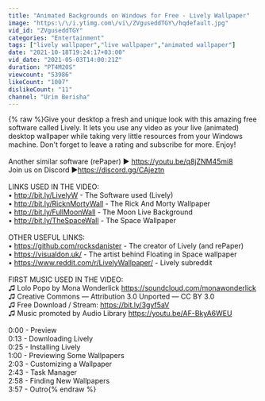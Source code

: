 ```yaml
---
title: "Animated Backgrounds on Windows for Free - Lively Wallpaper"
image: "https:\/\/i.ytimg.com\/vi\/ZVguseddTGY\/hqdefault.jpg"
vid_id: "ZVguseddTGY"
categories: "Entertainment"
tags: ["lively wallpaper","live wallpaper","animated wallpaper"]
date: "2021-10-18T19:24:17+03:00"
vid_date: "2021-05-03T14:00:21Z"
duration: "PT4M20S"
viewcount: "53986"
likeCount: "1007"
dislikeCount: "11"
channel: "Urim Berisha"
---
```

{% raw %}Give your desktop a fresh and unique look with this amazing free software called Lively. It lets you use any video as your live (animated) desktop wallpaper while taking very little resources from your Windows machine. Don't forget to leave a rating and subscribe for more. Enjoy!<br /><br />Another similar software (rePaper) ► <a rel="nofollow" target="blank" href="https://youtu.be/q8jZNM45mi8">https://youtu.be/q8jZNM45mi8</a><br />Join us on Discord ►<a rel="nofollow" target="blank" href="https://discord.gg/CAjeztn">https://discord.gg/CAjeztn</a><br /><br />LINKS USED IN THE VIDEO:<br />• <a rel="nofollow" target="blank" href="http://bit.ly/LivelyW">http://bit.ly/LivelyW</a> - The Software used (Lively)<br />• <a rel="nofollow" target="blank" href="http://bit.ly/RicknMortyWall">http://bit.ly/RicknMortyWall</a> - The Rick And Morty Wallpaper<br />• <a rel="nofollow" target="blank" href="http://bit.ly/FullMoonWall">http://bit.ly/FullMoonWall</a> - The Moon Live Background<br />• <a rel="nofollow" target="blank" href="http://bit.ly/TheSpaceWall">http://bit.ly/TheSpaceWall</a> - The Space Wallpaper<br /><br />OTHER USEFUL LINKS:<br />• <a rel="nofollow" target="blank" href="https://github.com/rocksdanister">https://github.com/rocksdanister</a> - The creator of Lively (and rePaper)<br />• <a rel="nofollow" target="blank" href="https://visualdon.uk/">https://visualdon.uk/</a> - The artist behind Floating in Space wallpaper<br />• <a rel="nofollow" target="blank" href="https://www.reddit.com/r/LivelyWallpaper/">https://www.reddit.com/r/LivelyWallpaper/</a> - Lively subreddit<br /><br />FIRST MUSIC USED IN THE VIDEO:<br />♫ Lolo Popo by Mona Wonderlick <a rel="nofollow" target="blank" href="https://soundcloud.com/monawonderlick​">https://soundcloud.com/monawonderlick​</a><br />♫ Creative Commons — Attribution 3.0 Unported — CC BY 3.0<br />♫ Free Download / Stream: <a rel="nofollow" target="blank" href="https://bit.ly/3gyf5aV​">https://bit.ly/3gyf5aV​</a><br />♫ Music promoted by Audio Library <a rel="nofollow" target="blank" href="https://youtu.be/AF-BkyA6WEU">https://youtu.be/AF-BkyA6WEU</a><br /><br />0:00 - Preview<br />0:13 - Downloading Lively<br />0:25 - Installing Lively<br />1:00 - Previewing Some Wallpapers<br />2:03 - Customizing a Wallpaper<br />2:43 - Task Manager<br />2:58 - Finding New Wallpapers<br />3:57 - Outro{% endraw %}
